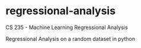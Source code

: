 # regressional-analysis
CS 235 - Machine Learning Regressional Analysis

Regressional Analysis on a random dataset in python
